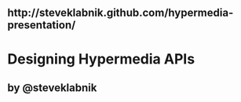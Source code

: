 <!SLIDE >
<h2>http://steveklabnik.github.com/hypermedia-presentation/</h2>

<!SLIDE title-slide>

# Designing Hypermedia APIs
## by @steveklabnik
